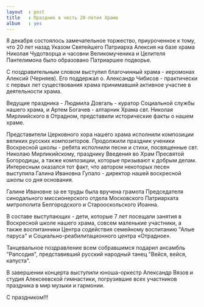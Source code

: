 ```yaml
---
layout  : post
title   : Праздник в честь 20-летия Храма
album   : yes
---
```

8 декабря состоялось замечательное торжество, приуроченное к тому, что 20 лет назад Указом Святейшего Патриарха Алексия на базе храма Николая Чудотворца и часовни Великомученика и Целителя Пантелимона было образовано Патриаршее подворье.

С поздравительным словом выступил благочинный храма - иеромонах Алексий (Черняев). Его поддержал о. Александр Чибисов - практически с первых лет существования храма принимавший активное участие в деятельности храма.

Ведущие праздника - Людмила Довгаль - куратор Социальной службы нашего храма, и Артем Богачев - алтарник Храма свт. Николая Мирлиийского в Отрадном, представили исторические факты о нашем храме.

Представители Церковного хора нашего храма исполнили композиции великих русских композиторов. Продолжили праздник ученики Воскресной школы - ребята исполнили песни и стихи, посвященные свт. Николаю Мирликийскому, празднику Введения во Храм Пресвятой Богородицы, а также композиции, которые призывают к добрым делам. Интересным оказался тот факт, что автором некоторых песен выступила Галина Ивановна Гупало - директор нашей воскресной школы со дня основания.

Галине Ивановне за ее труды была вручена грамота  Председателя синодального миссионерского отдела Московского Патриархата митрополита Белгородского и Старооскольского Иоанна.

В составе выступающих - дети, которые 7 лет посещали занятия в Воскресной школе нашего храма, совсем маленькие участники, а также воспитанники Центра содействия семейному воспитанию "Алые паруса" и Социально-реабилитационного центра «Отрадное».

Танцевальное поздравление всем собравшимся подарил ансамбль "Рапсодия", представивший русский народный танец "Вейся, вейся, капуста".

В завершении концерта выступили юноша-оркестр Александр Вязов и студия Алексеевской гимнастики, погрузившие всех участников праздника в мир музыки и гармонии.

С праздником!!!
